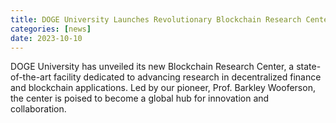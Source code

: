 ```yaml
---
title: DOGE University Launches Revolutionary Blockchain Research Center
categories: [news]
date: 2023-10-10
---
```


DOGE University has unveiled its new Blockchain Research Center, a state-of-the-art facility dedicated to advancing research in decentralized finance and blockchain applications. Led by our pioneer, Prof. Barkley Wooferson, the center is poised to become a global hub for innovation and collaboration. 